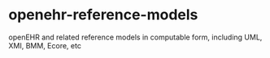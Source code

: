 openehr-reference-models
========================

openEHR and related reference models in computable form, including UML, XMI, BMM, Ecore, etc